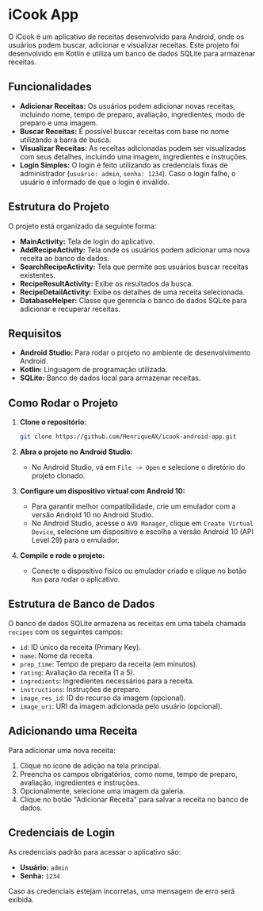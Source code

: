 
# iCook App

O iCook é um aplicativo de receitas desenvolvido para Android, onde os usuários podem buscar, adicionar e visualizar receitas. Este projeto foi desenvolvido em Kotlin e utiliza um banco de dados SQLite para armazenar receitas.

## Funcionalidades

- **Adicionar Receitas:** Os usuários podem adicionar novas receitas, incluindo nome, tempo de preparo, avaliação, ingredientes, modo de preparo e uma imagem.
- **Buscar Receitas:** É possível buscar receitas com base no nome utilizando a barra de busca.
- **Visualizar Receitas:** As receitas adicionadas podem ser visualizadas com seus detalhes, incluindo uma imagem, ingredientes e instruções.
- **Login Simples:** O login é feito utilizando as credenciais fixas de administrador (`usuário: admin`, `senha: 1234`). Caso o login falhe, o usuário é informado de que o login é inválido.

## Estrutura do Projeto

O projeto está organizado da seguinte forma:

- **MainActivity:** Tela de login do aplicativo.
- **AddRecipeActivity:** Tela onde os usuários podem adicionar uma nova receita ao banco de dados.
- **SearchRecipeActivity:** Tela que permite aos usuários buscar receitas existentes.
- **RecipeResultActivity:** Exibe os resultados da busca.
- **RecipeDetailActivity:** Exibe os detalhes de uma receita selecionada.
- **DatabaseHelper:** Classe que gerencia o banco de dados SQLite para adicionar e recuperar receitas.

## Requisitos

- **Android Studio:** Para rodar o projeto no ambiente de desenvolvimento Android.
- **Kotlin:** Linguagem de programação utilizada.
- **SQLite:** Banco de dados local para armazenar receitas.

## Como Rodar o Projeto

1. **Clone o repositório:**
   ```bash
   git clone https://github.com/HenriqueAX/icook-android-app.git
   ```

2. **Abra o projeto no Android Studio:**
   - No Android Studio, vá em `File -> Open` e selecione o diretório do projeto clonado.

3. **Configure um dispositivo virtual com Android 10:**
   - Para garantir melhor compatibilidade, crie um emulador com a versão Android 10 no Android Studio.
   - No Android Studio, acesse o `AVD Manager`, clique em `Create Virtual Device`, selecione um dispositivo e escolha a versão Android 10 (API Level 29) para o emulador.

4. **Compile e rode o projeto:**
   - Conecte o dispositivo físico ou emulador criado e clique no botão `Run` para rodar o aplicativo.

## Estrutura de Banco de Dados

O banco de dados SQLite armazena as receitas em uma tabela chamada `recipes` com os seguintes campos:

- `id`: ID único da receita (Primary Key).
- `name`: Nome da receita.
- `prep_time`: Tempo de preparo da receita (em minutos).
- `rating`: Avaliação da receita (1 a 5).
- `ingredients`: Ingredientes necessários para a receita.
- `instructions`: Instruções de preparo.
- `image_res_id`: ID do recurso da imagem (opcional).
- `image_uri`: URI da imagem adicionada pelo usuário (opcional).

## Adicionando uma Receita

Para adicionar uma nova receita:
1. Clique no ícone de adição na tela principal.
2. Preencha os campos obrigatórios, como nome, tempo de preparo, avaliação, ingredientes e instruções.
3. Opcionalmente, selecione uma imagem da galeria.
4. Clique no botão "Adicionar Receita" para salvar a receita no banco de dados.

## Credenciais de Login

As credenciais padrão para acessar o aplicativo são:
- **Usuário:** `admin`
- **Senha:** `1234`

Caso as credenciais estejam incorretas, uma mensagem de erro será exibida.
